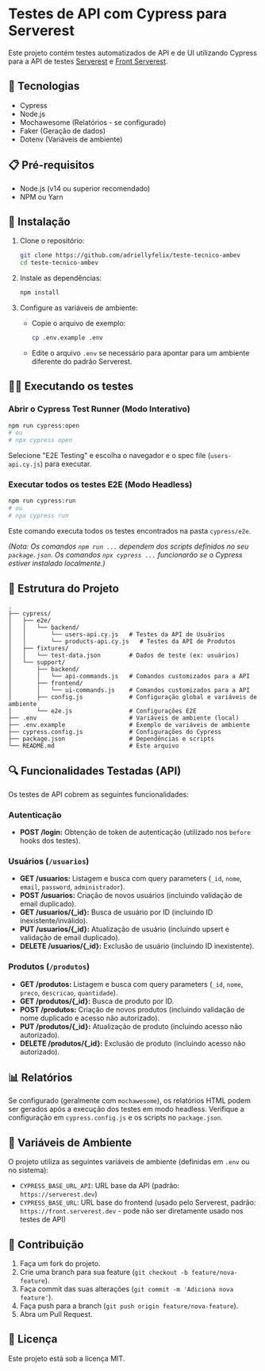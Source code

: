 # Testes de API com Cypress para Serverest

Este projeto contém testes automatizados de API e de UI utilizando Cypress para a API de testes [Serverest](https://serverest.dev/) e [Front Serverest](https://front.serverest.dev/).

## 🚀 Tecnologias

- Cypress
- Node.js
- Mochawesome (Relatórios - se configurado)
- Faker (Geração de dados)
- Dotenv (Variáveis de ambiente)

## 📋 Pré-requisitos

- Node.js (v14 ou superior recomendado)
- NPM ou Yarn

## 🔧 Instalação

1.  Clone o repositório:
    ```bash
    git clone https://github.com/adriellyfelix/teste-tecnico-ambev
    cd teste-tecnico-ambev
    ```

2.  Instale as dependências:
    ```bash
    npm install
    ```

3.  Configure as variáveis de ambiente:
    *   Copie o arquivo de exemplo:
        ```bash
        cp .env.example .env
        ```
    *   Edite o arquivo `.env` se necessário para apontar para um ambiente diferente do padrão Serverest.

## 🏃‍♂️ Executando os testes

### Abrir o Cypress Test Runner (Modo Interativo)

```bash
npm run cypress:open
# ou
# npx cypress open
```
Selecione "E2E Testing" e escolha o navegador e o spec file (`users-api.cy.js`) para executar.

### Executar todos os testes E2E (Modo Headless)

```bash
npm run cypress:run
# ou
# npx cypress run
```
Este comando executa todos os testes encontrados na pasta `cypress/e2e`.

*(Nota: Os comandos `npm run ...` dependem dos scripts definidos no seu `package.json`. Os comandos `npx cypress ...` funcionarão se o Cypress estiver instalado localmente.)*

## 📁 Estrutura do Projeto

```
.
├── cypress/
│   ├── e2e/
│   │   └── backend/
│   │       └── users-api.cy.js   # Testes da API de Usuários
│   │       └── products-api.cy.js   # Testes da API de Produtos
│   ├── fixtures/
│   │   └── test-data.json        # Dados de teste (ex: usuários)
│   └── support/
│       ├── backend/
│       │   └── api-commands.js   # Comandos customizados para a API
│       ├── frontend/
│       │   └── ui-commands.js    # Comandos customizados para a API
│       ├── config.js             # Configuração global e variáveis de ambiente
│       └── e2e.js                # Configurações E2E
├── .env                          # Variáveis de ambiente (local)
├── .env.example                  # Exemplo de variáveis de ambiente
├── cypress.config.js             # Configurações do Cypress
├── package.json                  # Dependências e scripts
└── README.md                     # Este arquivo
```

## 🔍 Funcionalidades Testadas (API)

Os testes de API cobrem as seguintes funcionalidades:

### Autenticação
- **POST /login:** Obtenção de token de autenticação (utilizado nos `before` hooks dos testes).

### Usuários (`/usuarios`)
- **GET /usuarios:** Listagem e busca com query parameters (`_id`, `nome`, `email`, `password`, `administrador`).
- **POST /usuarios:** Criação de novos usuários (incluindo validação de email duplicado).
- **GET /usuarios/{_id}:** Busca de usuário por ID (incluindo ID inexistente/inválido).
- **PUT /usuarios/{_id}:** Atualização de usuário (incluindo upsert e validação de email duplicado).
- **DELETE /usuarios/{_id}:** Exclusão de usuário (incluindo ID inexistente).

### Produtos (`/produtos`)
- **GET /produtos:** Listagem e busca com query parameters (`_id`, `nome`, `preco`, `descricao`, `quantidade`).
- **GET /produtos/{_id}:** Busca de produto por ID.
- **POST /produtos:** Criação de novos produtos (incluindo validação de nome duplicado e acesso não autorizado).
- **PUT /produtos/{_id}:** Atualização de produto (incluindo acesso não autorizado).
- **DELETE /produtos/{_id}:** Exclusão de produto (incluindo acesso não autorizado).

## 📊 Relatórios

Se configurado (geralmente com `mochawesome`), os relatórios HTML podem ser gerados após a execução dos testes em modo headless. Verifique a configuração em `cypress.config.js` e os scripts no `package.json`.

## 🔐 Variáveis de Ambiente

O projeto utiliza as seguintes variáveis de ambiente (definidas em `.env` ou no sistema):

- `CYPRESS_BASE_URL_API`: URL base da API (padrão: `https://serverest.dev`)
- `CYPRESS_BASE_URL`: URL base do frontend (usado pelo Serverest, padrão: `https://front.serverest.dev` - pode não ser diretamente usado nos testes de API)

## 🤝 Contribuição

1.  Faça um fork do projeto.
2.  Crie uma branch para sua feature (`git checkout -b feature/nova-feature`).
3.  Faça commit das suas alterações (`git commit -m 'Adiciona nova feature'`).
4.  Faça push para a branch (`git push origin feature/nova-feature`).
5.  Abra um Pull Request.

## 📝 Licença

Este projeto está sob a licença MIT.

